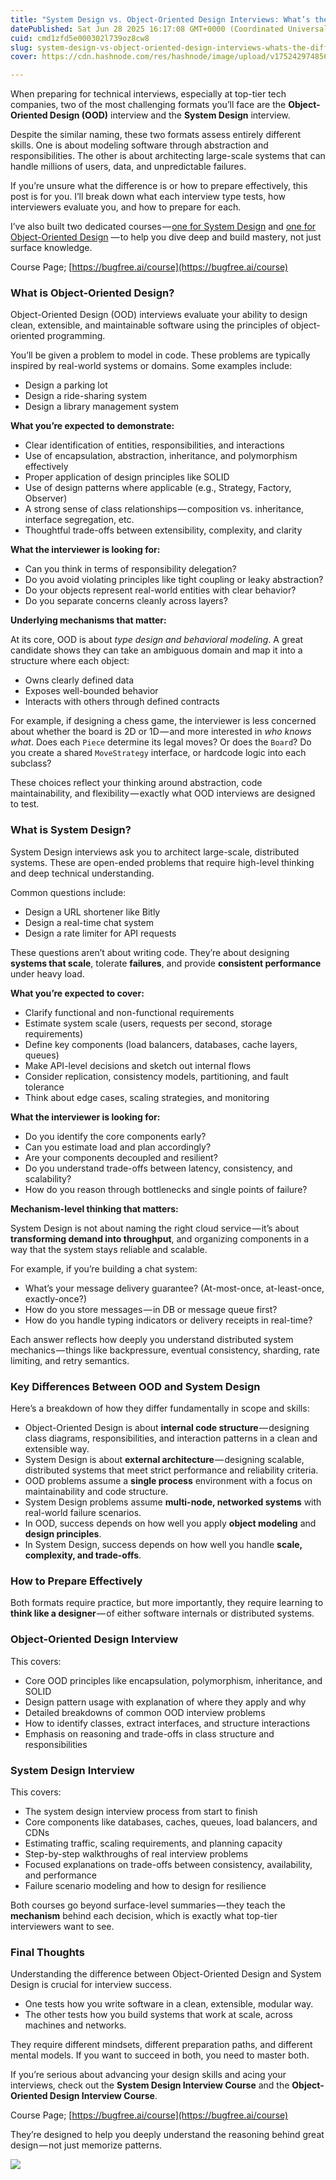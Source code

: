```yaml
---
title: "System Design vs. Object-Oriented Design Interviews: What’s the Difference and How to Master Both"
datePublished: Sat Jun 28 2025 16:17:08 GMT+0000 (Coordinated Universal Time)
cuid: cmd1zfd5e000302l739oz8cw8
slug: system-design-vs-object-oriented-design-interviews-whats-the-difference-and-how-to-master-both-7ffd0f0ffa8b
cover: https://cdn.hashnode.com/res/hashnode/image/upload/v1752429748565/bae64ea4-4f32-4a10-a29f-a690fac478ba.png

---
```


When preparing for technical interviews, especially at top-tier tech companies, two of the most challenging formats you’ll face are the **Object-Oriented Design (OOD)** interview and the **System Design** interview.

Despite the similar naming, these two formats assess entirely different skills. One is about modeling software through abstraction and responsibilities. The other is about architecting large-scale systems that can handle millions of users, data, and unpredictable failures.

If you’re unsure what the difference is or how to prepare effectively, this post is for you. I’ll break down what each interview type tests, how interviewers evaluate you, and how to prepare for each.

I’ve also built two dedicated courses — [one for System Design](https://bugfree.ai/course/system-design-basic/whats-system-design) and [one for Object-Oriented Design](https://bugfree.ai/course/object-oriented-design/ood-introduction) — to help you dive deep and build mastery, not just surface knowledge.

Course Page; [https://bugfree.ai/course](https://bugfree.ai/course)

### What is Object-Oriented Design?

Object-Oriented Design (OOD) interviews evaluate your ability to design clean, extensible, and maintainable software using the principles of object-oriented programming.

You’ll be given a problem to model in code. These problems are typically inspired by real-world systems or domains. Some examples include:

*   Design a parking lot
*   Design a ride-sharing system
*   Design a library management system

**What you’re expected to demonstrate:**

*   Clear identification of entities, responsibilities, and interactions
*   Use of encapsulation, abstraction, inheritance, and polymorphism effectively
*   Proper application of design principles like SOLID
*   Use of design patterns where applicable (e.g., Strategy, Factory, Observer)
*   A strong sense of class relationships — composition vs. inheritance, interface segregation, etc.
*   Thoughtful trade-offs between extensibility, complexity, and clarity

**What the interviewer is looking for:**

*   Can you think in terms of responsibility delegation?
*   Do you avoid violating principles like tight coupling or leaky abstraction?
*   Do your objects represent real-world entities with clear behavior?
*   Do you separate concerns cleanly across layers?

**Underlying mechanisms that matter:**

At its core, OOD is about *type design and behavioral modeling*. A great candidate shows they can take an ambiguous domain and map it into a structure where each object:

*   Owns clearly defined data
*   Exposes well-bounded behavior
*   Interacts with others through defined contracts

For example, if designing a chess game, the interviewer is less concerned about whether the board is 2D or 1D — and more interested in *who knows what*. Does each `Piece` determine its legal moves? Or does the `Board`? Do you create a shared `MoveStrategy` interface, or hardcode logic into each subclass?

These choices reflect your thinking around abstraction, code maintainability, and flexibility — exactly what OOD interviews are designed to test.

### What is System Design?

System Design interviews ask you to architect large-scale, distributed systems. These are open-ended problems that require high-level thinking and deep technical understanding.

Common questions include:

*   Design a URL shortener like Bitly
*   Design a real-time chat system
*   Design a rate limiter for API requests

These questions aren’t about writing code. They’re about designing **systems that scale**, tolerate **failures**, and provide **consistent performance** under heavy load.

**What you’re expected to cover:**

*   Clarify functional and non-functional requirements
*   Estimate system scale (users, requests per second, storage requirements)
*   Define key components (load balancers, databases, cache layers, queues)
*   Make API-level decisions and sketch out internal flows
*   Consider replication, consistency models, partitioning, and fault tolerance
*   Think about edge cases, scaling strategies, and monitoring

**What the interviewer is looking for:**

*   Do you identify the core components early?
*   Can you estimate load and plan accordingly?
*   Are your components decoupled and resilient?
*   Do you understand trade-offs between latency, consistency, and scalability?
*   How do you reason through bottlenecks and single points of failure?

**Mechanism-level thinking that matters:**

System Design is not about naming the right cloud service — it’s about **transforming demand into throughput**, and organizing components in a way that the system stays reliable and scalable.

For example, if you’re building a chat system:

*   What’s your message delivery guarantee? (At-most-once, at-least-once, exactly-once?)
*   How do you store messages — in DB or message queue first?
*   How do you handle typing indicators or delivery receipts in real-time?

Each answer reflects how deeply you understand distributed system mechanics — things like backpressure, eventual consistency, sharding, rate limiting, and retry semantics.

### Key Differences Between OOD and System Design

Here’s a breakdown of how they differ fundamentally in scope and skills:

*   Object-Oriented Design is about **internal code structure** — designing class diagrams, responsibilities, and interaction patterns in a clean and extensible way.
*   System Design is about **external architecture** — designing scalable, distributed systems that meet strict performance and reliability criteria.
*   OOD problems assume a **single process** environment with a focus on maintainability and code structure.
*   System Design problems assume **multi-node, networked systems** with real-world failure scenarios.
*   In OOD, success depends on how well you apply **object modeling** and **design principles**.
*   In System Design, success depends on how well you handle **scale, complexity, and trade-offs**.

### How to Prepare Effectively

Both formats require practice, but more importantly, they require learning to **think like a designer** — of either software internals or distributed systems.

### Object-Oriented Design Interview

This covers:

*   Core OOD principles like encapsulation, polymorphism, inheritance, and SOLID
*   Design pattern usage with explanation of where they apply and why
*   Detailed breakdowns of common OOD interview problems
*   How to identify classes, extract interfaces, and structure interactions
*   Emphasis on reasoning and trade-offs in class structure and responsibilities

### System Design Interview

This covers:

*   The system design interview process from start to finish
*   Core components like databases, caches, queues, load balancers, and CDNs
*   Estimating traffic, scaling requirements, and planning capacity
*   Step-by-step walkthroughs of real interview problems
*   Focused explanations on trade-offs between consistency, availability, and performance
*   Failure scenario modeling and how to design for resilience

Both courses go beyond surface-level summaries — they teach the **mechanism** behind each decision, which is exactly what top-tier interviewers want to see.

### Final Thoughts

Understanding the difference between Object-Oriented Design and System Design is crucial for interview success.

*   One tests how you write software in a clean, extensible, modular way.
*   The other tests how you build systems that work at scale, across machines and networks.

They require different mindsets, different preparation paths, and different mental models. If you want to succeed in both, you need to master both.

If you’re serious about advancing your design skills and acing your interviews, check out the **System Design Interview Course** and the **Object-Oriented Design Interview Course**.

Course Page; [https://bugfree.ai/course](https://bugfree.ai/course)

They’re designed to help you deeply understand the reasoning behind great design — not just memorize patterns.

![](https://cdn.hashnode.com/res/hashnode/image/upload/v1752429746538/c9275270-a0bb-4f31-80fd-30206cb6f668.png)